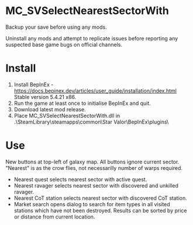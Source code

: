# MC_SVSelectNearestSectorWith  
  
Backup your save before using any mods.  
  
Uninstall any mods and attempt to replicate issues before reporting any suspected base game bugs on official channels.  
  
Install  
=======  
1. Install BepInEx - https://docs.bepinex.dev/articles/user_guide/installation/index.html Stable version 5.4.21 x86.  
2. Run the game at least once to initialise BepInEx and quit.  
3. Download latest mod release.  
4. Place MC_SVSelectNearestSectorWith.dll in .\SteamLibrary\steamapps\common\Star Valor\BepInEx\plugins\  
  
Use  
=====
New buttons at top-left of galaxy map.  All buttons ignore current sector.  "Nearest" is as the crow flies, not necessarilly number of warps required.  

- Nearest quest selects nearest sector with active quest.  
- Nearest ravager selects nearest sector with discovered and unkilled ravager.  
- Nearest CoT station selects nearest sector with discovered CoT station.  
- Market search opens dialog to search for item types in all visited stations which have not been destroyed.  Results can be sorted by price or distance from current location.  
